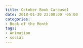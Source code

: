 ```yaml
---
title: October Book Carousel
date: 2018-01-30 22:00:00 -05:00
categories:
- Book of the Month
tags:
- Animation
- social
---
```


<div class="video-vertical">
	<https://player.vimeo.com/video/253552296" autoplay=1&loop=1&autopause=0" width="640" height="1138" frameborder="0" webkitallowfullscreen mozallowfullscreen allowfullscreen></iframe>
</div>

